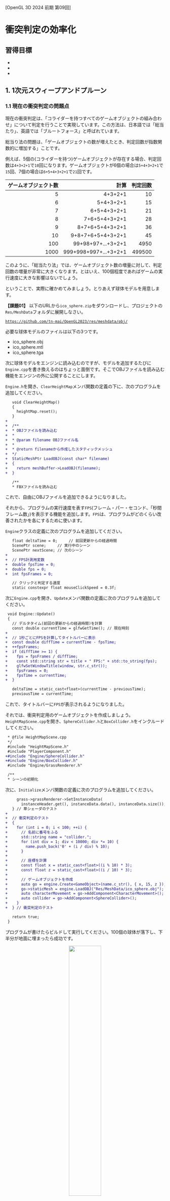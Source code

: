 [OpenGL 3D 2024 前期 第09回]

# 衝突判定の効率化

## 習得目標

* 
* 
* 

## 1. 1次元スウィープアンドプルーン

### 1.1 現在の衝突判定の問題点

現在の衝突判定は、「コライダーを持つすべてのゲームオブジェクトの組み合わせ」について判定を行うことで実現しています。この方法は、日本語では「総当たり」、英語では「ブルートフォース」と呼ばれています。

総当り法の問題は、「ゲームオブジェクトの数が増えたとき、判定回数が指数関数的に増加する」ことです。

例えば、5個の(コライダーを持つ)ゲームオブジェクトが存在する場合、判定回数は`4+3+2+1`で`10`回になります。ゲームオブジェクトが6個の場合は`5+4+3+2+1`で`15`回、7個の場合は`6+5+4+3+2+1`で`21`回です。

| ゲームオブジェクト数 | 計算   | 判定回数 |
|-----:|----------------------:|-------:|
|    5 |               4+3+2+1 |     10 |
|    6 |             5+4+3+2+1 |     15 |
|    7 |           6+5+4+3+2+1 |     21 |
|    8 |         7+6+5+4+3+2+1 |     28 |
|    9 |       8+7+6+5+4+3+2+1 |     36 |
|   10 |     9+8+7+6+5+4+3+2+1 |     45 |
|  100 |    99+98+97+...+3+2+1 |   4950 |
| 1000 | 999+998+997+...+3+2+1 | 499500 |

このように、「総当たり法」では、ゲームオブジェクト数の増量に対して、判定回数の増量が非常に大きくなります。とはいえ、100個程度であればゲームの実行速度に大きな影響はないでしょう。

ということで、実際に確かめてみましょう。とりあえず球体モデルを用意します。

<strong>【課題01】</strong>
以下のURLから<code>ico_sphere.zip</code>をダウンロードし、プロジェクトの<code>Res/MeshData</code>フォルダに展開しなさい。

<code>https://github.com/tn-mai/OpenGL2023/res/meshdata/obj/</code>

必要な球体モデルのファイルは以下の3つです。
- ico_sphere.obj
- ico_sphere.mtl
- ico_sphere.tga
</pre>

次に球体モデルをエンジンに読み込むのですが、モデルを追加するたびに`Engine.cpp`を書き換えるのはちょっと面倒です。そこでOBJファイルを読み込む機能をエンジンの外に公開することにします。

`Engine.h`を開き、`ClearHeightMap`メンバ関数の定義の下に、次のプログラムを追加してください。

```diff
   void ClearHeightMap()
   {
     heightMap.reset();
   }
+
+  /**
+  * OBJファイルを読み込む
+  *
+  * @param filename OBJファイル名
+  *
+  * @return filenameから作成したスタティックメッシュ
+  */
+  StaticMeshPtr LoadOBJ(const char* filename)
+  {
+    return meshBuffer->LoadOBJ(filename);
+  }

   /**
   * FBXファイルを読み込む
```

これで、自由にOBJファイルを追加できるようになりました。

それから、プログラムの実行速度を表す`FPS`(フレーム・パー・セコンド、「秒間フレーム数」)を表示する機能を追加します。`FPS`は、プログラムがどのくらい改善されたかを各にするために使います。

`Engine`クラスの定義に次のプログラムを追加してください。

```diff
   float deltaTime = 0;     // 前回更新からの経過時間
   ScenePtr scene;     // 実行中のシーン
   ScenePtr nextScene; // 次のシーン
+
+  // FPS計測用変数
+  double fpsTime = 0;
+  double fps = 0;
+  int fpsFrames = 0;

   // クリックと判定する速度
   static constexpr float mouseClickSpeed = 0.3f;
```

次に`Engine.cpp`を開き、`Update`メンバ関数の定義に次のプログラムを追加してください。

```diff
 void Engine::Update()
 {
   // デルタタイム(前回の更新からの経過時間)を計算
   const double currentTime = glfwGetTime(); // 現在時刻
+
+  // 1秒ごとにFPSを計算してタイトルバーに表示
+  const double diffTime = currentTime - fpsTime;
+  ++fpsFrames;
+  if (diffTime >= 1) {
+    fps = fpsFrames / diffTime;
+    const std::string str = title + " FPS:" + std::to_string(fps);
+    glfwSetWindowTitle(window, str.c_str());
+    fpsFrames = 0;
+    fpsTime = currentTime;
+  }

   deltaTime = static_cast<float>(currentTime - previousTime);
   previousTime = currentTime;
```

これで、タイトルバーに`FPS`が表示されるようになりました。

それでは、衝突判定用のゲームオブジェクトを作成しましょう。`HeightMapScene.cpp`を開き、`SphereCollider.h`と`BoxCollider.h`をインクルードしてください。

```diff
 * @file HeightMapScene.cpp
 */
 #include "HeightMapScene.h"
 #include "PlayerComponent.h"
+#include "Engine/SphereCollider.h"
+#include "Engine/BoxCollider.h"
 #include "Engine/GrassRenderer.h"

 /**
 * シーンの初期化
```

次に、`Initialize`メンバ関数の定義に次のプログラムを追加してください。

```diff
     grass->grassRenderer->SetInstanceData(
       instanceHeader.get(), instanceData.data(), instanceData.size());
   } // 草シェーダのテスト
+
+  // 衝突判定のテスト
+  {
+    for (int i = 0; i < 100; ++i) {
+      // 名前に番号をふる
+      std::string name = "collider.";
+      for (int div = 1; div < 10000; div *= 10) {
+        name.push_back('0' + (i / div) % 10);
+      }
+
+      // 座標を計算
+      const float x = static_cast<float>((i % 10) * 3);
+      const float z = static_cast<float>((i / 10) * 3);
+
+      // ゲームオブジェクトを作成
+      auto go = engine.Create<GameObject>(name.c_str(), { x, 15, z });
+      go->staticMesh = engine.LoadOBJ("Res/MeshData/ico_sphere.obj");
+      auto characterMovement = go->AddComponent<CharacterMovement>();
+      auto collider = go->AddComponent<SphereCollider>();
+    }
+  } // 衝突判定のテスト

   return true;
 }
```

プログラムが書けたらビルドして実行してください。100個の球体が落下し、下半分が地面に埋まったら成功です。

<p align="center">
<img src="images/2024_09_result_0.jpg" width="45%" />
</p>

それから、タイトルバーの`FPS`の数値を確認してください。この数値は「1秒間に実行されたゲームループの回数」を表します。数値が大きいほど、プログラムが高速に動作していることを表します。

ゲームオブジェクトの数が100個程度なら、デバッグビルドでも`60`以上の`FPS`が得られると思います。

しかし、ある程度ちゃんとしたゲーム空間を作ろうとすると、数百個以上のゲームオブジェクトが必要になります。ゲームオブジェクトを1024個に増やしてください。

```diff
   // 衝突判定のテスト
   {
-    for (int i = 0; i < 100; ++i) {
+    for (int i = 0; i < 1024; ++i) {
       // 名前に番号をふる
       std::string name = "collider.";
       for (int div = 1; div < 10000; div *= 10) {
         name.push_back('0' + (i / div) % 10);
       }

       // 座標を計算
-      const float x = static_cast<float>((i % 10) * 3);
-      const float z = static_cast<float>((i / 10) * 3);
+      const float x = static_cast<float>((i % 32) * 3);
+      const float z = static_cast<float>((i / 32) * 3);

       // ゲームオブジェクトを作成
       auto go = engine.Create<GameObject>(name.c_str(), { x, 15, z });
       go->staticMesh = engine.LoadOBJ("Res/MeshData/ico_sphere.obj");
```

プログラムが書けたらビルドして実行してください。個数を10倍に増やしたわけですが、`FPS`は`1/10`どころか`1/30`から`1/50`くらいまで低下したのではないでしょうか。

これは、前掲の表で見たように、「総当たり法」ではゲームオブジェクト数が増えると、衝突回数が指数関数的な速度で増加するためです。

<p align="center">
<img src="images/2024_09_result_1.jpg" width="45%" />
</p>

<strong>【課題02】</strong>
ソリューション構成を<code>Release</code>ビルドに切り替えて実行しなさい。プログラムの自動最適化が有効になるため、FPSが大きく改善するはずです。
FPSを確認できたら</code>Debug</code>ビルドに戻しなさい。
</pre>

このままではゲームとして成立しないので、ゲームオブジェクトの数を減らす必要があります。そして、敵やオブジェクトの数を少なくしたり、エフェクトをなくすなどの対策をした結果、ゲーム体験が悪化することになります。

できれば、このような事態は避けたいものです。根本の問題は、多数のゲームオブジェクトが存在する場合に「総当たり法」の性能が悪いことです。そこで、衝突判定をゲームオブジェクト数が多くても性能が低下しない方法で置き換えます。

### 1.2 ブロードフェーズとナローフェーズ

「総当たり法」では、明らかに衝突しない距離にあるゲームオブジェクト同士であっても、衝突判定が実行されます。例えば、ゲーム空間に`1000`個のゲームオブジェクトが存在する場合、ゲームオブジェクトごとに`999`回の判定が行われます。

しかし、ほとんどの場合、あるゲームオブジェクトと衝突しそうな距離にある他のゲームオブジェクトは、多くとも`10`個程度でしょう。

つまり、`999`回のうち`989`回は、衝突の可能性がほとんどないのに判定が行われているわけです。もし「衝突の可能性がほとんどないゲームオブジェクト」を除外できれば、衝突判定を高速化できるはずです。

「事前に衝突しそうにないオブジェクトを除外する操作」のことを、`Broad Phase`(ブロード・フェーズ、「広域段階」という意味)と呼びます。

そして、「ブロードフェーズ後に残ったオブジェクトを判定する操作」のことを、`Narrow Phase`(ナロー・フェーズ、「狭域段階」という意味)と呼びます。

このように衝突判定を2段階に分ける利点は、それぞれの段階で異なる最適なアルゴリズムを選択できることです。

これまでの「総当り法」では、「ブロードフェーズとナローフェーズを区別していなかったので効率が悪かった」と考えることができるでしょう。

ブロードフェーズを改善するために、さまざまな手法が提案されています。現在使われている手法を以下に示します。

>* `Sweep And Prune`(スウィープ・アンド・プルーン、掃引(そういん)と剪定(せんてい)法):<br>
オブジェクトをいずれかの軸でソートする方法。
>* `Uniform Grid`(ユニフォーム・グリッド、均一格子法):<br>
空間を均一な格子で分割する方法。
>* `Spatial Hasing`(スペーシャル・ハッシング、空間ハッシュ法):<br>
均一格子法と同じように空間を分割するが、オブジェクトが存在する格子だけを記録する方法。
>* `Binary Space Partitioning`(バイナリ・スペース・パーティショニング、空間二分法、略称`BSP`):<br>
空間を適当な平面で2つに分割し、次にそれぞれの空間に十分な数のオブジェクトが含まれる場合は、さらに別の平面で2つに分割することを繰り返す方法。
>* `Quad Tree`(クアッド・ツリー、四分木):<br>
空間をXY軸(またはXZ軸)で均等に4分割し、それぞれの空間に十分なオブジェクトが含まれる場合は、さらに各空間を均等に4分割することをを繰り返す方法。
>* `Octree`(オクトリー、八分木):<br>
空間をXYZ軸で均等に8分割し、それぞれの空間に十分なオブジェクトが含まれる場合は、さらに各空間を均等に8分割することをを繰り返す方法。
>* `kD Tree`(ケー・ディメンション・ツリー、k次元木):<br>
空間二分法の分割平面をXYZ軸に限定したバージョン。

いずれの手法にも一長一短があります。基本的に、プログラミングに手間のかかる手法ほど汎用性が高くなります。しかし、手間がかからない手法でも、性能的に十分な場合が多いです。

今回は、比較的簡単に作成できる「スウィープ・アンド・プルーン」を実装します。

### 1.3 スウィープ・アンド・プルーン

<p align="center">
<img src="images/2024_09_sweep_and_prune.png" width="45%" />
</p>

`Sweep And Prune`(スウィープアンドプルーン、略称`SAP`)は、「ある座標軸にそってコライダーをソートし、座標順に衝突判定を行う」という手法です。

このとき、ゲームオブジェクトごとに軸方向の衝突境界を計算しておいて、衝突境界を超えた時点で判定を打ち切ります。

理論上、ソートに使う座標軸には、X,Y,Zに限らず任意の軸が利用できます。しかし、実行速度の点から、通常はX, Y, Z軸のいずれかが使われます。

一般的に、ゲーム空間がX軸方向に広い場合はX軸を、Z軸方向に広い場合はZ軸を選びます。

OpenGLの場合、カメラのデフォルトの向きは-Z方向なので、ゲーム空間もZ軸方向に広いことが多いと予想されます。そこで、本テキストではZ軸をソート軸に使うことにします。

スイープ・アンド・プルーンの作成手順は次ようになります。

>1. コライダークラスに、衝突境界を返すメンバ関数を追加する。
>2. ソート用の衝突境界とコライダーリストを持つ配列を作成する。
>3. 3で作成した配列を利用して衝突判定を実行する。

### 1.4 Colliderクラスに衝突境界を返すメンバ関数を追加する

まずは、`Collider`クラスに衝突境界を返すメンバ関数を追加しましょう。衝突境界には始点と終点の2つがあり、この区間に別のオブジェクトの衝突境界が存在したら「衝突の可能性あり」と判断します。

始点と終点で構成される区間のことを「境界区間(きょうかい・くかん)」と呼ぶことにします。そして、メンバ関数の名前は`GetBoundingInterval`(ゲット・バウンディング・インターバル、「境界区間を取得する」という意味)とします。

`Collider.h`を開き、`Collider`クラスの定義に次のプログラムを追加してください。

```diff
   // 座標を変更する
   virtual void AddPosition(const vec3& translate) = 0;

   // 座標変換したコライダーを取得する
   virtual ColliderPtr GetTransformedCollider(const mat4& transform) const = 0;
+
+  // 境界区間を表す構造体
+  struct BoundingInterval
+  {
+    float min; // 区間の始点(最小値)
+    float max; // 区間の終点(最大値)
+  };
+
+  /**
+  * 指定された軸方向の境界区間を取得する
+  *
+  * @param axis 軸方向(0=X軸, 1=Y軸, 2=Z軸)
+  *
+  * @return axis軸方向の境界区間
+  */
+  virtual BoundingInterval GetBoundingInterval(int axis) const = 0;

   bool isTrigger = false; // true=重複を許可, false=重複を禁止
   bool isStatic = false;  // true=動かない物体, false=動く物体
 };
```

軸方向を指定できるように設計したので、ゲーム空間がX, Y, Zのどの軸方向に広い場合でも、簡単にソート軸を変えられます。

また、このメンバ関数は「純粋仮想関数」として定義しています。境界範囲の計算方法はコライダーの形状によって異なるため、基底クラスでは計算できないからです。

そのため、実装は派生クラスで行わなくてはなりません。現在、`Collider`の派生クラスは以下の3つです。

>* `AabbCollider`
>* `SphereCollider`
>* `BoxCollider`

この3つのクラスに`GetBoundingInterval`仮想関数を定義します。`AabbCollider.h`を開き、`AabbCollider`クラスの定義に次のプログラムを追加してください。

```diff
         p->aabb.max[i] = tmp;
       }
     }
     return p;
   }
+
+  // 指定された軸方向の境界区間を取得する
+  virtual BoundingLine GetBoundingLine(int axis) const override
+  {
+    return { aabb.min[axis], aabb.max[axis] };
+  }

   // 図形を取得する
   const AABB& GetShape() const { return aabb; }
```

`AABB`は、最初から軸方向にそった範囲を持っています。そのため、指定された軸の最小値と最大値を返すだけです。

次に、`SphereCollider`クラスに`GetBindingInterval`仮想関数を追加します。`SphereCollider.h`を開き、`SphereCollider`クラスの定義に次のプログラムを追加してください。

```diff
     const float maxScale = std::max({ scale.x, scale.y, scale.z });
     p->sphere.radius = sphere.radius * maxScale;
     return p;
   }
+
+  // 指定された軸方向の境界区間を取得する
+  virtual BoundingLine GetBoundingLine(int axis) const override
+  {
+    return {
+      sphere.position[axis] - sphere.radius,
+      sphere.position[axis] + sphere.radius };
+  }

   Sphere sphere = { vec3(0), 1 };
 };
```

`SphereCollider`は球体なので、軸の方向に関わらず範囲は一定です。中心座標から半径を引く、または足すことで、境界区間を求めることができます。

最後に`BoxCollider`クラスに`GetBoundingInterval`仮想関数を追加します。`BoxCollider.h`を開き、`BoxCollider`クラスの定義に次のプログラムを追加してください。

```diff
       p->box.scale[i] = box.scale[i] * scale[i];
     }
     return p;
   }
+
+  // 指定された軸方向の境界区間を取得する
+  virtual BoundingLine GetBoundingLine(int axis) const override
+  {
+    float size = 0;
+    for (int i = 0; i < 3; ++i) {
+      size += abs(box.axis[i][axis] * box.scale[i]);
+    }
+    return { box.position[axis] - size, box.position[axis] + size };
+  }

   // 図形を取得する
   const Box& GetShape() const { return box; }
```

`BoxCollidr`はOBBなので、OBBの軸の向きによって境界区間が変化します。境界区間の座標は、3つの対角線のいずれかの頂点座標と一致します。そのため、全てのOBB軸について、求めたい軸の絶対値を合計すると、区間の半径が得られます。

これで、コライダーの境界区間を求められるようになりました。

### 1.5 ソート用の境界区間とコライダーリストを持つ配列を作成する

次に、ワールドコライダーの配列を作成します。スウィープアンドプルーン法と総当り法の性能を比較できるように、`#ifdef`プリプロセッサマクロによって処理を切り替えられるようにしておきます。

`Engine.cpp`を開き、`HandleGameObjectCollision`メンバ関数の定義に次のプログラムを追加してください。

```diff
*/
 void Engine::HandleGameObjectCollision()
 {
+#define USE_SWEEP_AND_PRUNE
+
+#ifdef USE_SWEEP_AND_PRUNE
+
+#else
+
   // ワールド座標系の衝突判定を作成
   std::vector<WorldColliderList> colliders;
   colliders.reserve(gameObjects.size());
   for (const auto& e : gameObjects) 
         ・
         ・
       (省略)
         ・
         ・
         HandleWorldColliderCollision(&*a, &*b); // コライダー単位の衝突判定
       } // for b
     } // for a
   }
+
+#endif // USE_SWEEP_AND_PRUNE
+
 } // HandleGameObjectCollision

 /**
 * 型によって交差判定関数を呼び分けるための関数テンプレート
```

マクロ定数`USE_SWEEP_AND_PRUNE`(ユーズ・スウィープアンドプルーン)は、スウィープアンドプルーン手法を使う場合に定義します。コメントアウトなどでこのマクロ定数を消去すると、既存のブルートフォース手法が使われます。

ブルートフォース手法ではコライダーリストをそのまま扱いましたが、スウィープアンドプルーンでは境界区間とコライダーリストをまとめて扱う必要があります。

そこで、まとめるための構造体を作成します。名前は`CollisionInterval`(コリジョン・インターバル、「衝突区間」のような意味)とします。

`HandleGameObjectCollision`メンバ関数の定義に、次のプログラムを追加してください。

```diff
 void Engine::HandleGameObjectCollision()
 {
 #define USE_SWEEP_AND_PRUNE

 #ifdef USE_SWEEP_AND_PRUNE
+
+  // ゲームオブジェクト単位の境界区間とコライダーリストをまとめた構造体
+  struct CollisionInterval
+  {
+    Collider::BoundingInterval zInterval;
+    WorldColliderList worldColliders;
+  };
+  std::vector<CollisionInterval> colliders; // コライダー配列
+  colliders.reserve(gameObjects.size());

 #else

   // ワールド座標系の衝突判定を作成
   std::vector<WorldColliderList> colliders;
```

次に、コライダーを持つ全てのゲームオブジェクトについて、境界区間とワールド座標系の衝突判定(コライダー)を計算します。コライダー配列を作成するプログラムの下に、次のプログラムを追加してください。

```diff
     WorldColliderList worldColliders;
   };
   std::vector<CollisionInterval> colliders; // コライダー配列
   colliders.reserve(gameObjects.size());
+
+  // ワールド座標系の衝突判定と境界区間を計算
+  for (const auto& e : gameObjects) {
+    if (e->colliders.empty()) {
+      continue; // コライダーがない場合は作成しない
+    }
+
+    // ワールド変換行列を取得
+    const mat4& m = e->GetTransformMatrix();
+
+    // ワールド座標系の衝突判定を作成
+    CollisionInterval ci;
+    ci.zInterval = { FLT_MAX, -FLT_MAX };
+    ci.worldColliders.reserve(e->colliders.size());
+    for (const auto& local : e->colliders) {
+      // ワールド座標系のコライダーを計算
+      WorldCollider col;
+      col.origin = local; // オリジナルのコライダーをコピーしておく
+      col.world = local->GetTransformedCollider(m);
+      ci.worldColliders.push_back(col);
+
+      // 境界区間を更新
+      const auto zInterval = col.world->GetBoundingInterval(2);
+      ci.zInterval.min = std::min(ci.zInterval.min, zInterval.min);
+      ci.zInterval.max = std::max(ci.zInterval.max, zInterval.max);
+    }
+    colliders.push_back(ci);
+  } // for gameObjects

 #else

   // ワールド座標系の衝突判定を作成
   std::vector<WorldColliderList> colliders;
```

ゲームオブジェクトの境界区間は、すべてのコライダーの境界区間の最小値と最大値によって定義されます。この境界区間では、ゲームオブジェクトが持ついずれかのコライダーと衝突する可能性があります。

コライダー配列の要素数が2つ未満の場合は衝突判定は不要です。衝突判定を作成する`for`ループの下に、次のプログラムを追加してください。

```diff
       ci.zInterval.max = std::max(ci.zInterval.max, zInterval.max);
     }
     colliders.push_back(ci);
   } // for gameObjects
+
+  if (colliders.size() < 2) {
+    return; // 衝突が発生し得ないので衝突判定は不要
+  }

 #else

   // ワールド座標系の衝突判定を作成
   std::vector<WorldColliderList> colliders;
```

すべての境界区間を計算し終えたら、コライダー配列を境界区間の始点の昇順で並べ替えます(ソート)。衝突判定の必要性を判断するプログラムの下に、次のプログラムを追加してください。

```diff
   if (colliders.size() < 2) {
     return; // 衝突が発生し得ないので衝突判定は不要
   }
+
+  // 境界区間の始点でソート
+  std::sort(colliders.begin(), colliders.end(),
+    [](const CollisionInterval& a, const CollisionInterval& b)
+    { return a.zInterval.min < b.zInterval.min; });

 #else

   // ワールド座標系の衝突判定を作成
   std::vector<WorldColliderList> colliders;
```

### 1.6 ソート済み配列を利用して衝突判定を実行する

コライダー配列がソート済みになったら、あとは衝突判定を実行するだけです。ソートするプログラムの下に、次のプログラムを追加してください。

```diff
   std::sort(colliders.begin(), colliders.end(),
     [](const CollisionInterval& a, const CollisionInterval& b)
     { return a.zInterval.min < b.zInterval.min; });
+
+  // 交差範囲にあるオブジェクトに対して衝突判定を実行
+  const auto end = colliders.end();
+  for (auto a = colliders.begin(); a != end - 1; ++a) {
+    const GameObject* goA = a->worldColliders[0].origin->GetOwner();
+    if (goA->IsDestroyed()) {
+      continue; // 削除済みなので飛ばす
+    }
+
+    const float intervalEnd = a->zInterval.max; // 境界区間の終点
+    for (auto b = a + 1; b != end; ++b) {
+      if (b->zInterval.min >= intervalEnd) {
+        break; // 境界区間を超えたので、これ以上は衝突しない
+      }
+      const GameObject* goB = b->worldColliders[0].origin->GetOwner();
+      if (goB->IsDestroyed()) {
+        continue; // 削除済みなので飛ばす
+      }
+
+      // コライダー単位の衝突判定
+      HandleWorldColliderCollision(&a->worldColliders, &b->worldColliders);
+    } // for b
+  } // for a

 #else

   // ワールド座標系の衝突判定を作成
   std::vector<WorldColliderList> colliders;
```

二重ループを使っている点は総当り法と同じです。重要な違いは、内側のループに「境界区間による`break`条件」が追加されていることです。

境界区間を超えた時点で、残りのオブジェクトとは衝突しないことが確定します。そのため、総当り法と比べてかなり早い段階でループを終了できます。

このように、スウィープアンドプルーン法では、衝突判定の配列を境界区間でソートし、配列の一方の端から他方の端まで順番にチェックしていきます(スウィープ工程)。

そして、境界区間が重複するコライダーについてのみ衝突判定を行います(プルーン工程)。

プログラムが書けたらビルドして実行してください。そして、スウィープアンドプルーンの効果を確かめてください。

<p align="center">
<img src="images/2024_09_result_2.jpg" width="45%" /><br>
スウィープアンドプルーン法によってFPSが改善している
</p>

>**【1章のまとめ】**
>
>* 
>* 
>* 

<div style="page-break-after: always"></div>

## 2. 2次元スウィープアンドプルーン

### 2.1 

1次元スウィープアンドプルーン(1D-SAP)の時点で、総当たり法に比べて非常に効率的な衝突判定が行えるようになりました。

しかし、1次元スウィープアンドプルーンにも欠点があります。考えてみると当たり前ですが、Z軸でスウィープアンドプルーン(SAP)を行う場合、X軸やY軸方向には判定回数の削減効果がないのです。

そこで、SAPを複数の軸に対して実行することで、他の軸方向の判定回数も減らします。今回は、Z軸とX軸の2軸に対してSAPを実行します。

ZX軸の2次元スウィープアンドプルーン(2D-SAP)は、次の手順で実行されます。

>2. X軸方向で衝突の可能性のあるゲームオブジェクトのペアをリストアップ。
>1. Z軸方向で衝突の可能性のあるゲームオブジェクトのペアをリストアップ。
>3. 2つのリストのうち重複するペアだけを残す。
>4. 残ったペアに対して衝突判定を実行する。

多くのゲームでは、ゲームオブジェクトがY軸方向に重なって存在することは少ないです。そのため、XZ軸の2D SAPでも十分な結果が得られます。

>3次元の宇宙空間を移動するようなゲームでは、XYZの3次元スウィープアンドプルーン(3D-SAP)を試してみるとよいでしょう。

それでは、2D-SAPを追加しましょう。`HandleGameObjectCollision`メンバ関数の定義にあるマクロ定義を次のように変更してください。

```diff
 void Engine::HandleGameObjectCollision()
 {
-#define USE_SWEEP_AND_PRUNE
+//#define USE_SWEEP_AND_PRUNE
+#define USE_SWEEP_AND_PRUNE_2D

 #ifdef USE_SWEEP_AND_PRUNE

   // ゲームオブジェクト単位の境界区間とコライダーリストをまとめた構造体
   struct CollisionInterval
```

次に、1D-SAPプログラムの末尾に次のプログラムを追加してください。

```diff
       // コライダー単位の衝突判定
       HandleWorldColliderCollision(&a->worldColliders, &b->worldColliders);
     } // for b
   } // for a
+
+#elif defined(USE_SWEEP_AND_PRUNE_2D)

 #else

   // ワールド座標系の衝突判定を作成
   std::vector<WorldColliderList> colliders;
```

2D-SAPでもスウィープアンドプルーン法という点は同じなので、1D-SAPプログラムをコピーして改造することにします。`CollisionInterval`構造体をコピーして、プリプロセッサマクロの下に貼り付けてください。

```diff
     } // for b
   } // for a

 #elif defined(USE_SWEEP_AND_PRUNE_2D)
+
+  // ゲームオブジェクト単位の境界区間とコライダーリストをまとめた構造体
+  struct CollisionInterval
+  {
+    Collider::BoundingInterval zInterval;
+    WorldColliderList worldColliders;
+  };
+  std::vector<CollisionInterval> colliders; // コライダー配列
+  colliders.reserve(gameObjects.size());

 #else

   // ワールド座標系の衝突判定を作成
   std::vector<WorldColliderList> colliders;
```

`CollisionInterval`構造体の変更点は、境界区間を表す変数を2要素の配列にすることです。貼り付けた`CollisionInterval`構造体の定義を次のように変更してください。

```diff
 #elif defined(USE_SWEEP_AND_PRUNE_2D)

   // ゲームオブジェクト単位の境界区間とコライダーリストをまとめた構造体
   struct CollisionInterval
   {
-    Collider::BoundingInterval zInterval;
+    Collider::BoundingInterval intervals[2];
     WorldColliderList worldColliders;
   };
   std::vector<CollisionInterval> colliders; // コライダー配列
   colliders.reserve(gameObjects.size());
``` 

次に、境界区間を計算する`for`ループをコピーして、2D-SAP用のコライダー配列の定義の下に貼り付けてください。

```diff
     Collider::BoundingInterval intervals[2];
     WorldColliderList worldColliders;
   };
   std::vector<CollisionInterval> colliders; // コライダー配列
   colliders.reserve(gameObjects.size());
+
+  // ワールド座標系のコライダーと境界区間を計算
+  for (const auto& e : gameObjects) {
+    if (e->colliders.empty()) {
+      continue; // コライダーがない場合は作成しない
+    }
+
+    // ワールド変換行列を取得
+    const mat4& m = e->GetTransformMatrix();
+
+    // ワールド座標系の衝突判定を作成
+    CollisionInterval ci;
+    ci.zInterval = { FLT_MAX, -FLT_MAX };
+    ci.worldColliders.reserve(e->colliders.size());
+    for (const auto& local : e->colliders) {
+      // ワールド座標系のコライダーを計算
+      WorldCollider col;
+      col.origin = local; // オリジナルのコライダーをコピー
+      col.world = local->GetTransformedCollider(m);
+      ci.worldColliders.push_back(col);
+
+      // 境界区間を更新
+      const auto zInterval = col.world->GetBoundingInterval(2);
+      ci.zInterval.min = std::min(ci.zInterval.min, zInterval.min);
+      ci.zInterval.max = std::max(ci.zInterval.max, zInterval.max);
+    }
+    colliders.push_back(ci);
+  } // for gameObjects
+
+  if (colliders.size() < 2) {
+    return; // 衝突が発生し得ないので衝突判定は不要
+  }

 #else

   // ワールド座標系の衝突判定を作成
   std::vector<WorldColliderList> colliders;
```

続いて、コピーした境界区間を更新するプログラムを、2つの軸を処理するように変更してください。

```diff
     // ワールド変換行列を取得
     const mat4& m = e->GetTransformMatrix();
 
     // ワールド座標系の衝突判定を作成
     CollisionInterval ci;
-    ci.zInterval = { FLT_MAX, -FLT_MAX };
+    ci.intervals[0] = {FLT_MAX, -FLT_MAX};
+    ci.intervals[1] = {FLT_MAX, -FLT_MAX};
     ci.worldColliders.reserve(e->colliders.size());
     for (const auto& local : e->colliders) {
       // ワールド座標系のコライダーを計算
       WorldCollider col;
       col.origin = local; // オリジナルのコライダーをコピー
       col.world = local->GetTransformedCollider(m);
       ci.worldColliders.push_back(col);
 
       // 境界区間を更新
-      const auto zInterval = col.world->GetBoundingInterval(2);
-      ci.zInterval.min = std::min(ci.zInterval.min, zInterval.min);
-      ci.zInterval.max = std::max(ci.zInterval.max, zInterval.max);
+      for (int i = 0; i < 2; ++i) {
+        const auto interval = col.world->GetBoundingInterval(i * 2);
+        ci.intervals[i].min = std::min(ci.intervals[i].min, interval.min);
+        ci.intervals[i].max = std::max(ci.intervals[i].max, interval.max);
+      }
     }
     colliders.push_back(ci);
   } // for gameObjects
```

次に、衝突の可能性のあるゲームオブジェクトのペアを見つけます。1D-SAPでは、ペアを見つけたらすぐに衝突判定を行っていました。しかし多次元SAPでは、見つけたペアは記録するだけで、衝突判定はまた後で行います。

ペアを記録するには「`colliders`配列のインデックス(添字)」を使います。アドレスを使わないのは、後でペアをソートするときにインデックスのほうが効率的だからです。

ただ、インデックスとアドレスのどちらを使うにしても、1D-SAPのときのように`colliders`配列を直接ソートすることはできません。

`CollisionInterval`オブジェクトの位置が変わると、インデックスもアドレスも役に立たなくなってしまうからです。

そこで、`colliders`配列のすべての要素のアドレスを、新しく作成するポインタ配列に格納します。そして、このポインタ配列をソートします。

ポインタによって間接的にソートすることで、インデックスを無効化することなく、ソートされたデータを利用できます。

まずポインタ配列を作成し、`CollisionInterval`オブジェクトのアドレスを格納しましょう。`colliders`配列の要素数を確認するプログラムの下に、次のプログラムを追加してください。

```diff
   if (colliders.size() < 2) {
     return; // 衝突が発生し得ないので衝突判定は不要
   }
+
+  // コライダー配列要素のアドレスを取得
+  std::vector<CollisionInterval*> colliderPointers; // ポインタ配列
+  colliderPointers.reserve(colliders.size());
+  for (auto& e : colliders) {
+    colliderPointers.push_back(&e);
+  }
+
+  // 衝突候補ペアを見つける
+  std::vector<uint32_t> pairList[2]; // 衝突候補ペアの配列
+  for (int i = 0; i < 2; ++i) {
+  }

 #else

   // ワールド座標系の衝突判定を作成
   std::vector<WorldColliderList> colliders;
```

衝突候補ペアを見つけるプログラムには、1D-SAPのソートと衝突判定プログラムを流用します。1D-SAPプログラムからソートと衝突判定を実行するプログラムをコピーし、衝突候補ペアを見つける`for`ループに貼り付けてください。

```diff
   // 衝突候補ペアを見つける
   std::vector<uint32_t> pairList[2]; // 衝突候補ペアの配列
   for (int i = 0; i < 2; ++i) {
+    // 境界区間の始点でソート
+    std::sort(colliders.begin(), colliders.end(),
+      [](const CollisionInterval& a, const CollisionInterval& b)
+      { return a.zInterval.min < b.zInterval.min; });
+
+    // 交差範囲にあるオブジェクトに対して衝突判定を実行
+    const auto end = colliders.end();
+    for (auto a = colliders.begin(); a != end - 1; ++a) {
+      const GameObject* goA = a->worldColliders[0].origin->GetOwner();
+      if (goA->IsDestroyed()) {
+        continue; // 削除済みなので飛ばす
+      }
+
+      const float intervalEnd = a->zInterval.max;
+      for (auto b = a + 1; b != end; ++b) {
+        if (b->zInterval.min >= intervalEnd) {
+          break; // 境界区間を超えたので、次のオブジェクトの判定に進む
+        }
+        const GameObject* goB = b->worldColliders[0].origin->GetOwner();
+        if (goB->IsDestroyed()) {
+          continue; // 削除済みなので飛ばす
+        }
+
+        // コライダー単位の衝突判定
+        HandleWorldColliderCollision(&a->worldColliders, &b->worldColliders);
+      } // for b
+    } // for a
   }

 #else

   // ワールド座標系の衝突判定を作成
   std::vector<WorldColliderList> colliders;
```

それでは、貼り付けた1D-SAPプログラムを2D-SAPに対応させましょう。まず、ソート対象をポインタ配列に変更します。境界区間の視点でソートするプログラムを次のように変更してください。

```diff
   // 衝突候補ペアを見つける
   std::vector<uint32_t> pairList[2]; // 衝突候補ペアの配列
   for (int i = 0; i < 2; ++i) {
     // 境界区間の始点でソート
-    std::sort(colliders.begin(), colliders.end(),
-      [](const CollisionInterval& a, const CollisionInterval& b)
-      { return a.zInterval.min < b.zInterval.min; });
+    std::sort(colliderPointers.begin(), colliderPointers.end(),
+      [i](const CollisionInterval* a, const CollisionInterval* b)
+      { return a->intervals[i].min < b->intervals[i].min; });

       // 交差範囲にあるオブジェクトに対して衝突判定を実行
       const auto end = colliders.end();
       for (auto a = colliders.begin(); a != end - 1; ++a) {
```

次に、衝突判定を実行するプログラムを、衝突候補のペアを記録するプログラムに変更します。衝突判定を実行するプログラムを次のように変更してください。

```diff
     std::sort(colliderPointers.begin(), colliderPointers.end(),
       [i](const CollisionInterval* a, const CollisionInterval* b)
       { return a->intervals[i].min < b->intervals[i].min; });

-    // 交差範囲にあるオブジェクトに対して衝突判定を実行
-    const auto end = colliders.end();
-    for (auto a = colliders.begin(); a != end - 1; ++a) {
-      const GameObject* goA = a->worldColliders[0].origin->GetOwner();
-      if (goA->IsDestroyed()) {
-        continue; // 削除済みなので飛ばす
-      }
+    // 交差範囲にあるオブジェクトを衝突候補ペアとして記録
+    pairList[i].reserve(colliders.size());
+    const auto collidersTop = colliders.data();
+    const auto end = colliderPointers.end();
+    for (auto a = colliderPointers.begin(); a != end - 1; ++a) {
+      // 衝突候補はcollidersのインデックスで表す
+      const uint32_t indexA = static_cast<uint32_t>(*a - collidersTop);

-      const float intervalEnd = a->zInterval.max;
+      const float intervalEnd = (*a)->intervals[i].max;
       for (auto b = a + 1; b != end; ++b) {
-        if (b->zInterval.min >= intervalEnd) {
+        if ((*b)->intervals[i].min >= intervalEnd) {
           break; // 境界区間を超えたので、次のオブジェクトの判定に進む
         }
-        const GameObject* goB = b->worldColliders[0].origin->GetOwner();
-        if (goB->IsDestroyed()) {
-          continue; // 削除済みなので飛ばす
-        }
+        // 衝突候補はcollidersのインデックスで表す
+        const uint32_t indexB = static_cast<uint32_t>(*b - collidersTop);

-        // コライダー単位の衝突判定
-        HandleWorldColliderCollision(&a->worldColliders, &b->worldColliders);
+        // インデックスの小さいほうを上位16bit、大きいほうを下位16bitに設定
+        if (indexA < indexB) {
+          pairList[i].push_back(indexA << 16 | indexB);
+        } else {
+          pairList[i].push_back(indexB << 16 | indexA);
+        }
       } // for b
     } // for a
+
+    // 衝突候補ペアの配列をソート
+    std::sort(pairList[i].begin(), pairList[i].end());
   }

 #else

   // ワールド座標系の衝突判定を作成
   std::vector<WorldColliderList> colliders;
```

このプログラムがやっていることは、1D-SAPのときの衝突判定ループとほぼ同じです。ただし、このタイミングでゲームオブジェクトが削除済み状態というのは考えにくいので、削除済み判定は行いません。

実際に衝突候補ペア配列に記録するのは、ふたつのインデックスをひとつの32bit値に合成した値です。

このため、実際にインデックスに使える16bitに制限されます。これは、「`65536`個より多くのゲームオブジェクトを使うことはないだろう」という予想によります。

>プログラムの安全性を高めるには、`65536`個以上の(コライダーを持つ)ゲームオブジェクトが存在する場合に警告、またはエラーを出力し、衝突判定をスキップするプログラムを追加します。

また、軸によってソート結果が変わるため、同じペアが検出された場合でも、インデックスの順序は異なる可能性があります。しかし、インデックスの順序がバラバラだと、同じペアを見つけるのが難しくなります。

そこで、2つのインデックスのうち小さいほうを上位16bit、大きいほうを下位16bitに設定することで、順序を統一しています。

これで、X軸の衝突候補ペアと、Z軸の衝突候補ペアを見つけられるようになりました。

さて、実際に衝突の可能性があるのは、両方の軸で衝突候補として記録されているペアに限られます。そこで、X軸の衝突候補ペア配列から、Z軸の衝突候補ペア配列に「含まれないペア」を除外します。

すると、X軸の衝突候補ペア配列には「Z軸でも衝突の可能性があると判定されたペア」だけが残ります。

衝突候補ペアを見つける`for`ループの下に、次のプログラムを追加してください。

```diff
     // 衝突候補ペアの配列をソート
     std::sort(pairList[i].begin(), pairList[i].end());
   }
+
+  // X軸の衝突候補ペア配列から、Z軸の衝突候補ペア配列に含まれないペアを除外
+  auto readX = pairList[0].begin();
+  auto readZ = pairList[1].begin();
+  auto writeX = readX;
+  const auto endX = pairList[0].end();
+  const auto endZ = pairList[1].end();
+  while (readX != endX && readZ != endZ) {
+    if (*readX < *readZ) {
+      readX++;  // X軸側の読み取り位置を進める
+    } else if (*readX > *readZ) {
+      readZ++;  // Z軸側の読み取り位置を進める
+    } else {
+      *writeX = *readX; // 両軸に含まれるペアを書き込み位置に記録
+      writeX++; // 書き込み位置を次に進める
+      readX++;  // X軸側の読み取り位置を進める
+      readZ++;  // Z軸側の読み取り位置を進める
+    }
+  } // while

 #else

   // ワールド座標系の衝突判定を作成
   std::vector<WorldColliderList> colliders;
```

このプログラムでは、2つの配列を先頭から比較していきます。このとき、X軸側の値のほうが小さければX軸側の位置を進め、Z軸側のほうが小さければZ軸側の位置を進めます。

衝突候補ペア配列はソート済みなので、小さいほうの読み取り位置を進めていけば、値が一致する部分を見つけられます。

値が一致した場合はX軸の配列の先頭から順にコピーしていきます。結果として、`pairList[0]`の先頭から`writeX`までの範囲に、どちらの軸にも存在する全てのペアがコピーされた状態になります。

最後に、衝突判定を実行します。衝突候補ペアを除外するプログラムの下に、次のプログラムを追加してください。

```diff
       writeX++; // 書き込み位置を次に進める
       readX++;  // X軸側の読み取り位置を進める
       readZ++;  // Z軸側の読み取り位置を進める
     }
   } // while
+
+  // 両方の軸に存在する衝突候補ペアに対して衝突判定を実行
+  for (auto itr = pairList[0].begin(); itr != writeX; ++itr) {
+    auto* a = &colliders[*itr >> 16];
+    const GameObject* goA = a->worldColliders[0].origin->GetOwner();
+    if (goA->IsDestroyed()) {
+      continue; // 削除済みなので飛ばす
+    }
+
+    auto* b = &colliders[*itr & 0xffff];
+    const GameObject* goB = b->worldColliders[0].origin->GetOwner();
+    if (goB->IsDestroyed()) {
+      continue; // 削除済みなので飛ばす
+    }
+
+    // コライダー単位の衝突判定
+    HandleWorldColliderCollision(&a->worldColliders, &b->worldColliders);
+  } // for itr != writeX

 #else

   // ワールド座標系の衝突判定を作成
   std::vector<WorldColliderList> colliders;
```

すでに適切な衝突候補ペア配列を作成したあとなので、衝突判定は単独の`for`ループになります。

これで、2次元スウィープアンドプルーン法(2D-SAP)による衝突判定が完成しました。プログラムが書けたらビルドして実行してください。現在の設定では1D-SAPより少し遅くなるかもしれませんが、それでも総当たり法より高速だと思います。

球体のように衝突判定そのものが十分に高速な図形では、2D-SAPのプログラムが持つ複雑性のために、1D-SAPより低速になることが多いです。衝突判定に時間のかかる図形が増えるほど、2D-SAPのほうが高速になります。

また、ゲームオブジェクト数が100個程度の場合は、総当たり法が最も高速な手法になりえます。

どの衝突判定手法がよいかはゲーム内容によるので、自分のゲームに合った手法を選択してください。




>**【2章のまとめ】**
>
>* 
>* 
>* 

<div style="page-break-after: always"></div>

